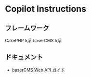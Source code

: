 # Copilot Instructions

## フレームワーク
CakePHP 5系
baserCMS 5系

## ドキュメント
- [baserCMS Web API ガイド](https://baserproject.github.io/5/web_api/)